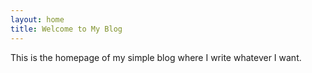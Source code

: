 ```yaml
---
layout: home
title: Welcome to My Blog
---
```


This is the homepage of my simple blog where I write whatever I want.
